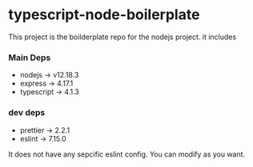 # typescript-node-boilerplate

This project is the boilderplate repo for the nodejs project.
it includes
### Main Deps
- nodejs -> v12.18.3
- express -> 4.17.1
- typescript -> 4.1.3

### dev deps
- prettier -> 2.2.1
- eslint -> 7.15.0

It does not have any sepcific eslint config. You can modify as you want.

